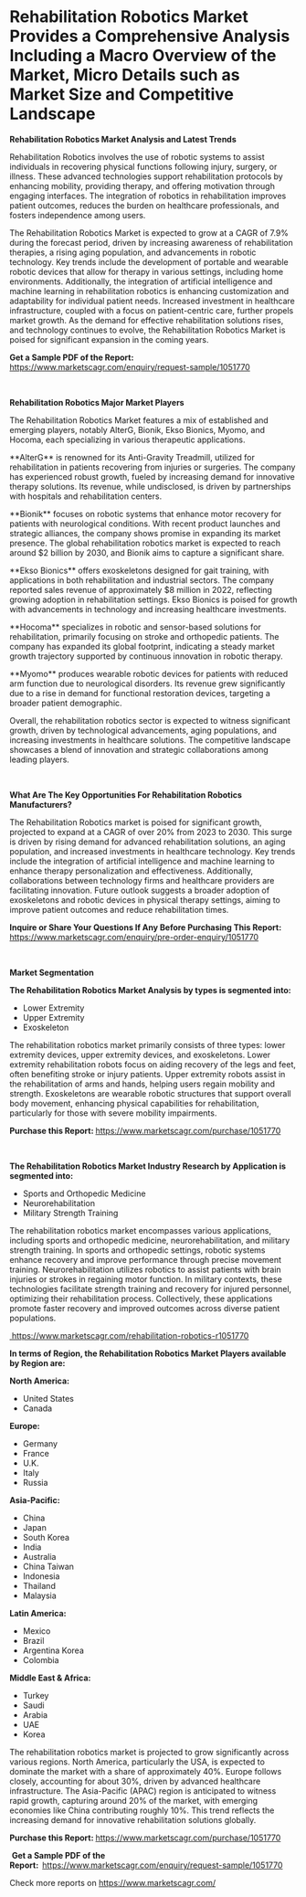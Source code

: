 <p><h1>Rehabilitation Robotics Market Provides a Comprehensive Analysis Including a Macro Overview of the Market, Micro Details such as Market Size and Competitive Landscape</h1></p><p><strong>Rehabilitation Robotics Market Analysis and Latest Trends</strong></p>
<p><p>Rehabilitation Robotics involves the use of robotic systems to assist individuals in recovering physical functions following injury, surgery, or illness. These advanced technologies support rehabilitation protocols by enhancing mobility, providing therapy, and offering motivation through engaging interfaces. The integration of robotics in rehabilitation improves patient outcomes, reduces the burden on healthcare professionals, and fosters independence among users.</p><p>The Rehabilitation Robotics Market is expected to grow at a CAGR of 7.9% during the forecast period, driven by increasing awareness of rehabilitation therapies, a rising aging population, and advancements in robotic technology. Key trends include the development of portable and wearable robotic devices that allow for therapy in various settings, including home environments. Additionally, the integration of artificial intelligence and machine learning in rehabilitation robotics is enhancing customization and adaptability for individual patient needs. Increased investment in healthcare infrastructure, coupled with a focus on patient-centric care, further propels market growth. As the demand for effective rehabilitation solutions rises, and technology continues to evolve, the Rehabilitation Robotics Market is poised for significant expansion in the coming years.</p></p>
<p><strong>Get a Sample PDF of the Report:&nbsp;</strong> <a href="https://www.marketscagr.com/enquiry/request-sample/1051770?utm_campaign=2269&utm_medium=2&utm_source=Github&utm_content=ia&utm_term=18022025&utm_id=rehabilitation-robotics">https://www.marketscagr.com/enquiry/request-sample/1051770</a></p>
<p>&nbsp;</p>
<p><strong>Rehabilitation Robotics Major Market Players</strong></p>
<p><p>The Rehabilitation Robotics Market features a mix of established and emerging players, notably AlterG, Bionik, Ekso Bionics, Myomo, and Hocoma, each specializing in various therapeutic applications. </p><p>**AlterG** is renowned for its Anti-Gravity Treadmill, utilized for rehabilitation in patients recovering from injuries or surgeries. The company has experienced robust growth, fueled by increasing demand for innovative therapy solutions. Its revenue, while undisclosed, is driven by partnerships with hospitals and rehabilitation centers.</p><p>**Bionik** focuses on robotic systems that enhance motor recovery for patients with neurological conditions. With recent product launches and strategic alliances, the company shows promise in expanding its market presence. The global rehabilitation robotics market is expected to reach around $2 billion by 2030, and Bionik aims to capture a significant share.</p><p>**Ekso Bionics** offers exoskeletons designed for gait training, with applications in both rehabilitation and industrial sectors. The company reported sales revenue of approximately $8 million in 2022, reflecting growing adoption in rehabilitation settings. Ekso Bionics is poised for growth with advancements in technology and increasing healthcare investments.</p><p>**Hocoma** specializes in robotic and sensor-based solutions for rehabilitation, primarily focusing on stroke and orthopedic patients. The company has expanded its global footprint, indicating a steady market growth trajectory supported by continuous innovation in robotic therapy.</p><p>**Myomo** produces wearable robotic devices for patients with reduced arm function due to neurological disorders. Its revenue grew significantly due to a rise in demand for functional restoration devices, targeting a broader patient demographic.</p><p>Overall, the rehabilitation robotics sector is expected to witness significant growth, driven by technological advancements, aging populations, and increasing investments in healthcare solutions. The competitive landscape showcases a blend of innovation and strategic collaborations among leading players.</p></p>
<p>&nbsp;</p>
<p><strong>What Are The Key Opportunities For Rehabilitation Robotics Manufacturers?</strong></p>
<p><p>The Rehabilitation Robotics market is poised for significant growth, projected to expand at a CAGR of over 20% from 2023 to 2030. This surge is driven by rising demand for advanced rehabilitation solutions, an aging population, and increased investments in healthcare technology. Key trends include the integration of artificial intelligence and machine learning to enhance therapy personalization and effectiveness. Additionally, collaborations between technology firms and healthcare providers are facilitating innovation. Future outlook suggests a broader adoption of exoskeletons and robotic devices in physical therapy settings, aiming to improve patient outcomes and reduce rehabilitation times.</p></p>
<p><strong>Inquire or Share Your Questions If Any Before Purchasing This Report:</strong> <a href="https://www.marketscagr.com/enquiry/pre-order-enquiry/1051770?utm_campaign=2269&utm_medium=2&utm_source=Github&utm_content=ia&utm_term=18022025&utm_id=rehabilitation-robotics">https://www.marketscagr.com/enquiry/pre-order-enquiry/1051770</a></p>
<p>&nbsp;</p>
<p><strong>Market Segmentation</strong></p>
<p><strong>The Rehabilitation Robotics Market Analysis by types is segmented into:</strong></p>
<p><ul><li>Lower Extremity</li><li>Upper Extremity</li><li>Exoskeleton</li></ul></p>
<p><p>The rehabilitation robotics market primarily consists of three types: lower extremity devices, upper extremity devices, and exoskeletons. Lower extremity rehabilitation robots focus on aiding recovery of the legs and feet, often benefiting stroke or injury patients. Upper extremity robots assist in the rehabilitation of arms and hands, helping users regain mobility and strength. Exoskeletons are wearable robotic structures that support overall body movement, enhancing physical capabilities for rehabilitation, particularly for those with severe mobility impairments.</p></p>
<p><strong>Purchase this Report:&nbsp;</strong><a href="https://www.marketscagr.com/purchase/1051770?utm_campaign=2269&utm_medium=2&utm_source=Github&utm_content=ia&utm_term=18022025&utm_id=rehabilitation-robotics">https://www.marketscagr.com/purchase/1051770</a></p>
<p>&nbsp;</p>
<p><strong>The Rehabilitation Robotics Market Industry Research by Application is segmented into:</strong></p>
<p><ul><li>Sports and Orthopedic Medicine</li><li>Neurorehabilitation</li><li>Military Strength Training</li></ul></p>
<p><p>The rehabilitation robotics market encompasses various applications, including sports and orthopedic medicine, neurorehabilitation, and military strength training. In sports and orthopedic settings, robotic systems enhance recovery and improve performance through precise movement training. Neurorehabilitation utilizes robotics to assist patients with brain injuries or strokes in regaining motor function. In military contexts, these technologies facilitate strength training and recovery for injured personnel, optimizing their rehabilitation process. Collectively, these applications promote faster recovery and improved outcomes across diverse patient populations.</p></p>
<p><a href="https://www.marketscagr.com/rehabilitation-robotics-r1051770?utm_campaign=2269&utm_medium=2&utm_source=Github&utm_content=ia&utm_term=18022025&utm_id=rehabilitation-robotics">&nbsp;https://www.marketscagr.com/rehabilitation-robotics-r1051770</a></p>
<p><strong>In terms of Region, the Rehabilitation Robotics Market Players available by Region are:</strong></p>
<p>
    <p> <strong> North America: </strong>
        <ul>
            <li>United States</li>
            <li>Canada</li>
        </ul>
        </p> 
    <p> <strong> Europe: </strong>
        <ul>
            <li>Germany</li>
            <li>France</li>
            <li>U.K.</li>
            <li>Italy</li>
            <li>Russia</li>
        </ul>
        </p> 
    <p> <strong> Asia-Pacific: </strong>
        <ul>
            <li>China</li>
            <li>Japan</li>
            <li>South Korea</li>
            <li>India</li>
            <li>Australia</li>
            <li>China Taiwan</li>
            <li>Indonesia</li>
            <li>Thailand</li>
            <li>Malaysia</li>
        </ul>
        </p> 
    <p> <strong> Latin America: </strong>
        <ul>
            <li>Mexico</li>
            <li>Brazil</li>
            <li>Argentina Korea</li>
            <li>Colombia</li>
        </ul>
        </p> 
    <p> <strong> Middle East & Africa: </strong>
        <ul>
            <li>Turkey</li>
            <li>Saudi</li>
            <li>Arabia</li>
            <li>UAE</li>
            <li>Korea</li>
        </ul>
    </p>
    </p>
<p><p>The rehabilitation robotics market is projected to grow significantly across various regions. North America, particularly the USA, is expected to dominate the market with a share of approximately 40%. Europe follows closely, accounting for about 30%, driven by advanced healthcare infrastructure. The Asia-Pacific (APAC) region is anticipated to witness rapid growth, capturing around 20% of the market, with emerging economies like China contributing roughly 10%. This trend reflects the increasing demand for innovative rehabilitation solutions globally.</p></p>
<p><strong>Purchase this Report: </strong><a href="https://www.marketscagr.com/purchase/1051770?utm_campaign=2269&utm_medium=2&utm_source=Github&utm_content=ia&utm_term=18022025&utm_id=rehabilitation-robotics">https://www.marketscagr.com/purchase/1051770</a></p>
<p>&nbsp;<strong>Get a Sample PDF of the Report:&nbsp;&nbsp;</strong><a href="https://www.marketscagr.com/enquiry/request-sample/1051770?utm_campaign=2269&utm_medium=2&utm_source=Github&utm_content=ia&utm_term=18022025&utm_id=rehabilitation-robotics">https://www.marketscagr.com/enquiry/request-sample/1051770</a></p>
<p><strong></strong></p>
<p>Check more reports on <a href="https://www.marketscagr.com/?utm_campaign=2269&utm_medium=2&utm_source=Github&utm_content=ia&utm_term=18022025&utm_id=rehabilitation-robotics">https://www.marketscagr.com/</a></p>